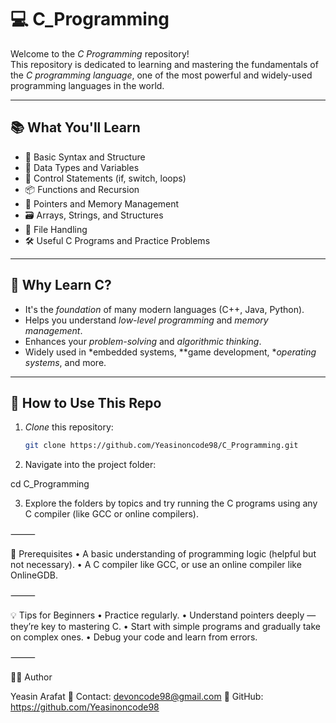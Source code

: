 # 💻 C_Programming

Welcome to the *C Programming* repository!  
This repository is dedicated to learning and mastering the fundamentals of the *C programming language*, one of the most powerful and widely-used programming languages in the world.

---

## 📚 What You'll Learn

- 🧠 Basic Syntax and Structure  
- 🔢 Data Types and Variables  
- 🔁 Control Statements (if, switch, loops)  
- 📦 Functions and Recursion  
- 🧮 Pointers and Memory Management  
- 🗃 Arrays, Strings, and Structures  
- 📂 File Handling  
- 🛠 Useful C Programs and Practice Problems  

---

## 🚀 Why Learn C?

- It's the *foundation* of many modern languages (C++, Java, Python).  
- Helps you understand *low-level programming* and *memory management*.  
- Enhances your *problem-solving* and *algorithmic thinking*.  
- Widely used in *embedded systems, **game development, **operating systems*, and more.  

---

## 🧰 How to Use This Repo

1. *Clone* this repository:
   ```bash
   git clone https://github.com/Yeasinoncode98/C_Programming.git
   
2.	Navigate into the project folder:

cd C_Programming

3.	Explore the folders by topics and try running the C programs using any C compiler (like GCC or online compilers).

⸻

📝 Prerequisites
	•	A basic understanding of programming logic (helpful but not necessary).
	•	A C compiler like GCC, or use an online compiler like OnlineGDB.

⸻

💡 Tips for Beginners
	•	Practice regularly.
	•	Understand pointers deeply — they’re key to mastering C.
	•	Start with simple programs and gradually take on complex ones.
	•	Debug your code and learn from errors.

⸻

👨‍💻 Author

Yeasin Arafat
📧 Contact: devoncode98@gmail.com
🔗 GitHub: https://github.com/Yeasinoncode98
   
